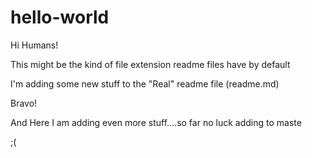 # hello-world

Hi Humans!

This might be the kind of file extension readme files have by default

I'm adding some new stuff to the "Real" readme file (readme.md)

Bravo!

And Here I am adding even more stuff....so far no luck adding to maste

;(
